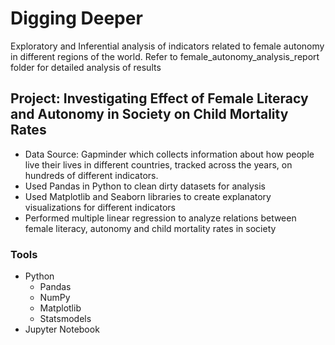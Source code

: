 # Digging Deeper 

Exploratory and Inferential analysis of indicators related to female autonomy in different regions of the world. Refer to female_autonomy_analysis_report folder for detailed analysis of results

## Project: Investigating Effect of Female Literacy and Autonomy in Society on Child Mortality Rates
* Data Source: Gapminder which collects information about how people live their lives in different countries, tracked across the years, on hundreds of different indicators.
* Used Pandas in Python to clean dirty datasets for analysis
* Used Matplotlib and Seaborn libraries to create explanatory visualizations for different indicators
* Performed multiple linear regression to analyze relations between female literacy, autonomy and child mortality rates in society

### Tools 
* Python
    * Pandas
    * NumPy
    * Matplotlib
    * Statsmodels
* Jupyter Notebook
